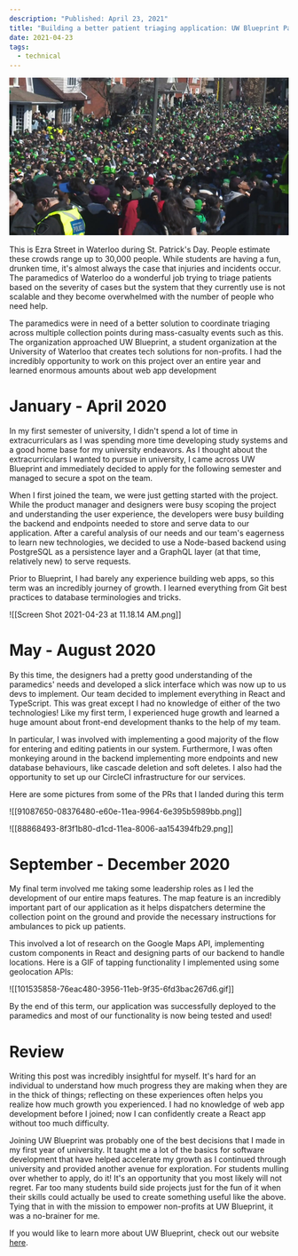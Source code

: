 ```yaml
---
description: "Published: April 23, 2021"
title: "Building a better patient triaging application: UW Blueprint Paramedics"
date: 2021-04-23
tags:
  - technical
---
```

![Taken before COVID-19 pandemic](image.jpg)

This is Ezra Street in Waterloo during St. Patrick's Day. People estimate these crowds range up to 30,000 people. While students are having a fun, drunken time, it's almost always the case that injuries and incidents occur. The paramedics of Waterloo do a wonderful job trying to triage patients based on the severity of cases but the system that they currently use is not scalable and they become overwhelmed with the number of people who need help.

The paramedics were in need of a better solution to coordinate triaging across multiple collection points during mass-casualty events such as this. The organization approached UW Blueprint, a student organization at the University of Waterloo that creates tech solutions for non-profits. I had the incredibly opportunity to work on this project over an entire year and learned enormous amounts about web app development

# January - April 2020

In my first semester of university, I didn't spend a lot of time in extracurriculars as I was spending more time developing study systems and a good home base for my university endeavors. As I thought about the extracurriculars I wanted to pursue in university, I came across UW Blueprint and immediately decided to apply for the following semester and managed to secure a spot on the team.

When I first joined the team, we were just getting started with the project. While the product manager and designers were busy scoping the project and understanding the user experience, the developers were busy building the backend and endpoints needed to store and serve data to our application. After a careful analysis of our needs and our team's eagerness to learn new technologies, we decided to use a Node-based backend using PostgreSQL as a persistence layer and a GraphQL layer (at that time, relatively new) to serve requests.

Prior to Blueprint, I had barely any experience building web apps, so this term was an incredibly journey of growth. I learned everything from Git best practices to database terminologies and tricks.

![[Screen Shot 2021-04-23 at 11.18.14 AM.png]]

# May - August 2020

By this time, the designers had a pretty good understanding of the paramedics' needs and developed a slick interface which was now up to us devs to implement. Our team decided to implement everything in React and TypeScript. This was great except I had no knowledge of either of the two technologies! Like my first term, I experienced huge growth and learned a huge amount about front-end development thanks to the help of my team.

In particular, I was involved with implementing a good majority of the flow for entering and editing patients in our system. Furthermore, I was often monkeying around in the backend implementing more endpoints and new database behaviours, like cascade deletion and soft deletes. I also had the opportunity to set up our CircleCI infrastructure for our services.

Here are some pictures from some of the PRs that I landed during this term

![[91087650-08376480-e60e-11ea-9964-6e395b5989bb.png]]

![[88868493-8f3f1b80-d1cd-11ea-8006-aa154394fb29.png]]

# September - December 2020

My final term involved me taking some leadership roles as I led the development of our entire maps features. The map feature is an incredibly important part of our application as it helps dispatchers determine the collection point on the ground and provide the necessary instructions for ambulances to pick up patients.

This involved a lot of research on the Google Maps API, implementing custom components in React and designing parts of our backend to handle locations. Here is a GIF of tapping functionality I implemented using some geolocation APIs:

![[101535858-76eac480-3956-11eb-9f35-6fd3bac267d6.gif]]

By the end of this term, our application was successfully deployed to the paramedics and most of our functionality is now being tested and used!

# Review

Writing this post was incredibly insightful for myself. It's hard for an individual to understand how much progress they are making when they are in the thick of things; reflecting on these experiences often helps you realize how much growth you experienced. I had no knowledge of web app development before I joined; now I can confidently create a React app without too much difficulty.

Joining UW Blueprint was probably one of the best decisions that I made in my first year of university. It taught me a lot of the basics for software development that have helped accelerate my growth as I continued through university and provided another avenue for exploration. For students mulling over whether to apply, do it! It's an opportunity that you most likely will not regret. Far too many students build side projects just for the fun of it when their skills could actually be used to create something useful like the above. Tying that in with the mission to empower non-profits at UW Blueprint, it was a no-brainer for me.

If you would like to learn more about UW Blueprint, check out our website [here](https://uwblueprint.org).  
